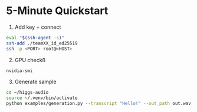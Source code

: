 # 5-Minute Quickstart

1) Add key + connect

```bash
eval "$(ssh-agent -s)"
ssh-add ./teamXX_id_ed25519
ssh -p <PORT> root@<HOST>
```

2) GPU checkß

```bash
nvidia-smi
```

3) Generate sample

```bash
cd ~/higgs-audio
source ~/.venv/bin/activate
python examples/generation.py --transcript "Hello!" --out_path out.wav
```

